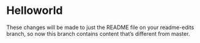 # Helloworld

These changes will be made to just the README file on your readme-edits branch, so now this branch contains content that’s different from master.
